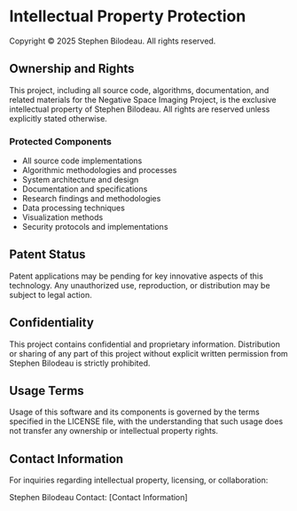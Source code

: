 # Intellectual Property Protection

Copyright © 2025 Stephen Bilodeau. All rights reserved.

## Ownership and Rights

This project, including all source code, algorithms, documentation, and related materials for the Negative Space Imaging Project, is the exclusive intellectual property of Stephen Bilodeau. All rights are reserved unless explicitly stated otherwise.

### Protected Components
- All source code implementations
- Algorithmic methodologies and processes
- System architecture and design
- Documentation and specifications
- Research findings and methodologies
- Data processing techniques
- Visualization methods
- Security protocols and implementations

## Patent Status
Patent applications may be pending for key innovative aspects of this technology. Any unauthorized use, reproduction, or distribution may be subject to legal action.

## Confidentiality
This project contains confidential and proprietary information. Distribution or sharing of any part of this project without explicit written permission from Stephen Bilodeau is strictly prohibited.

## Usage Terms
Usage of this software and its components is governed by the terms specified in the LICENSE file, with the understanding that such usage does not transfer any ownership or intellectual property rights.

## Contact Information
For inquiries regarding intellectual property, licensing, or collaboration:

Stephen Bilodeau
Contact: [Contact Information]
